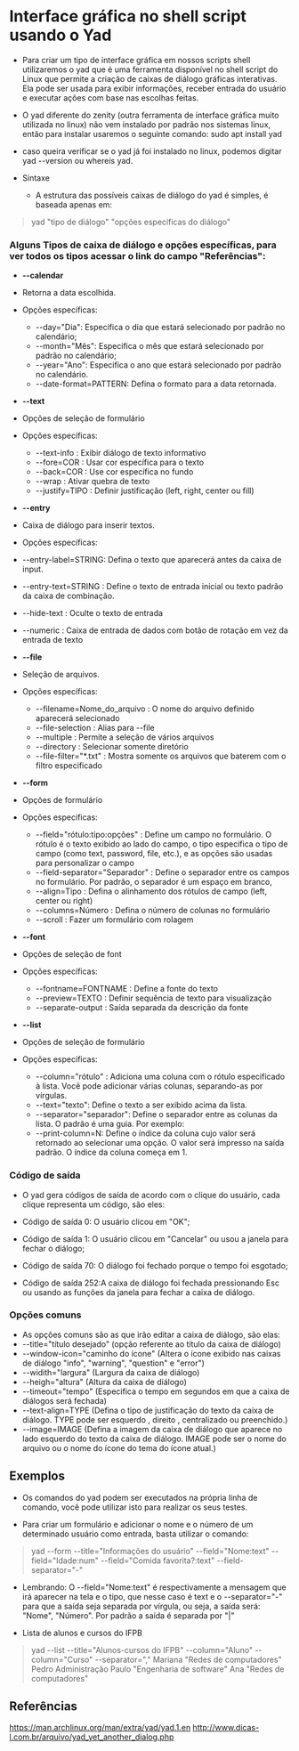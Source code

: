 # Interface gráfica no shell script usando o Yad


* Para criar um tipo de interface gráfica em nossos scripts shell utilizaremos o yad que é uma ferramenta disponível no shell script do Linux que permite a criação de caixas de diálogo gráficas interativas. Ela pode ser usada para exibir informações, receber entrada do usuário e executar ações com base nas escolhas feitas.
 * O yad diferente do zenity (outra ferramenta de interface gráfica muito utilizada no linux) não vem instalado por padrão nos sistemas linux, então para instalar usaremos o seguinte comando:
   sudo apt install yad
 * caso queira verificar se o yad já foi instalado no linux, podemos digitar yad --version ou whereis yad.


* Sintaxe
  * A estrutura das possíveis caixas de diálogo do yad é simples, é baseada apenas em:
 > yad "tipo de diálogo" "opções específicas do diálogo"


### Alguns Tipos de caixa de diálogo e opções específicas, para ver todos os tipos acessar o link do campo "Referências":


* **--calendar**
 * Retorna a data escolhida.
 * Opções específicas:
   * --day="Dia": Especifica o dia que estará selecionado por padrão no calendário;
   * --month="Mês": Especifica o mês que estará selecionado por padrão no calendário;
   * --year="Ano": Especifica o ano que estará selecionado por padrão no calendário.
   * --date-format=PATTERN: Defina o formato para a data retornada.


* **--text**
 * Opções de seleção de formulário
 * Opções específicas:
   * --text-info : Exibir diálogo de texto informativo
   * --fore=COR : Usar cor específica para o texto
   * --back=COR : Use cor específica no fundo
   * --wrap : Ativar quebra de texto
   * --justify=TIPO : Definir justificação (left, right, center ou fill)




* **--entry**
 * Caixa de diálogo para inserir textos.
 * Opções específicas:
  * --entry-label=STRING: Defina o texto que aparecerá antes da caixa de input.
  * --entry-text=STRING : Define o texto de entrada inicial ou texto padrão da caixa de combinação.
  * --hide-text : Oculte o texto de entrada
  * --numeric : Caixa de entrada de dados com botão de rotação em vez da entrada de texto


* **--file**
 * Seleção de arquivos.
 * Opções específicas:
   * --filename=Nome_do_arquivo : O nome do arquivo definido aparecerá selecionado
   * --file-selection : Alias para --file
   * --multiple : Permite a seleção de vários arquivos
   * --directory : Selecionar somente diretório
   * --file-filter="*.txt" : Mostra somente os arquivos que baterem com o filtro especificado
 * **--form**
 * Opções de  formulário
 * Opções específicas:
   * --field="rótulo:tipo:opções" :  Define um campo no formulário. O rótulo é o texto exibido ao lado do campo, o tipo especifica o tipo de campo (como text, password, file, etc.), e as opções são usadas para personalizar o campo
   * --field-separator="Separador" :  Define o separador entre os campos no formulário. Por padrão, o separador é um espaço em branco,
   * --align=Tipo :  Defina o alinhamento dos rótulos de campo (left, center ou right)
   * --columns=Número : Defina o número de colunas no formulário
   * --scroll : Fazer um formulário com rolagem


* **--font**
 * Opções de seleção de font
 * Opções específicas:
   * --fontname=FONTNAME : Define a fonte do texto
   * --preview=TEXTO :  Definir sequência de texto para visualização
   * --separate-output : Saída separada da descrição da fonte




* **--list**
 * Opções de seleção de formulário
 * Opções específicas:
   * --column="rótulo" : Adiciona uma coluna com o rótulo especificado à lista. Você pode adicionar várias colunas, separando-as por vírgulas.
   * --text="texto": Define o texto a ser exibido acima da lista.
   * --separator="separador": Define o separador entre as colunas da lista. O padrão é uma guia. Por exemplo:
   * --print-column=N: Define o índice da coluna cujo valor será retornado ao selecionar uma opção. O valor será impresso na saída padrão. O índice da coluna começa em 1.


### Código de saída
* O yad gera códigos de saída de acordo com o clique do usuário, cada clique representa um código, são eles:


 * Código de saída 0: O usuário clicou em "OK";
 * Código de saída 1: O usuário clicou em "Cancelar" ou usou a janela para fechar o diálogo;
 * Código de saída 70: O diálogo foi fechado porque o tempo foi esgotado;
 * Código de saída 252:A caixa de diálogo foi fechada pressionando Esc ou usando as funções da janela para fechar a caixa de diálogo.


### Opções comuns
* As opções comuns são as que irão editar a caixa de diálogo, são elas:
 * --title="título desejado" (opção referente ao título da caixa de diálogo)
 * --window-icon="caminho do ícone" (Altera o ícone exibido nas caixas de diálogo  "info", "warning", "question" e "error")
 * --widith="largura" (Largura da caixa de diálogo)
 * --heigh="altura" (Altura da caixa de diálogo)
 * --timeout="tempo" (Especifica o tempo em segundos em que a caixa de diálogos será fechada)
 * --text-align=TYPE (Defina o tipo de justificação do texto da caixa de diálogo. TYPE pode ser esquerdo , direito , centralizado ou preenchido.)
 * --image=IMAGE (Defina a imagem da caixa de diálogo que aparece no lado esquerdo do texto da caixa de diálogo. IMAGE pode ser o nome do arquivo ou o nome do ícone do tema do ícone atual.)


## Exemplos
* Os comandos do yad podem ser executados na própria linha de comando, você pode utilizar isto para realizar os seus testes.


 * Para criar um formulário e adicionar o nome e o número de um determinado usuário como entrada, basta utilizar o comando:
 > yad --form --title="Informações do usuário" --field="Nome:text" --field="Idade:num" --field="Comida favorita?:text" --field-separator="-"
 * Lembrando: O --field="Nome:text" é respectivamente a mensagem que irá aparecer na tela e o tipo, que nesse caso é text e o --separator="-" para que a saída seja separada por vírgula, ou seja, a saída será: "Nome", "Número". Por padrão a saída é separada por "|"


 * Lista de alunos e cursos do IFPB
 > yad --list --title="Alunos-cursos do IFPB" --column="Aluno" --column="Curso" --separator="," Mariana "Redes de computadores" Pedro Administração Paulo "Engenharia de software" Ana "Redes de computadores"




## Referências


https://man.archlinux.org/man/extra/yad/yad.1.en
http://www.dicas-l.com.br/arquivo/yad_yet_another_dialog.php
